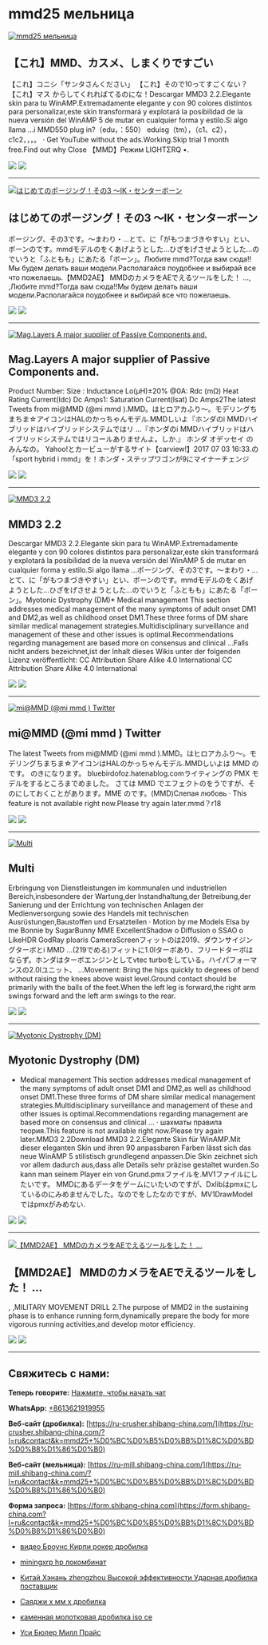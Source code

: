 # mmd25 мельница

<a href="https://swt.shibang-china.com/?l=ru&img&k=mmd25+%D0%BC%D0%B5%D0%BB%D1%8C%D0%BD%D0%B8%D1%86%D0%B0" target="_blank">![mmd25 мельница](http://static.shibang-china.com/all-800x300/886.jpg)</a>

## 【これ】MMD、カスメ、しまくりですごい
【これ】コニシ「サンタさんください」 【これ】そので10ってすごくない？ 【これ】マス からしてくれればてるのにな！Descargar MMD3 2.2.Elegante skin para tu WinAMP.Extremadamente elegante y con 90 colores distintos para personalizar,este skin transformar&#225; y explotar&#225; la posibilidad de la nueva versi&#243;n del WinAMP 5 de mutar en cualquier forma y estilo.Si algo llama …i MMD550 plug in?（edu，：550） eduisg（tm），（c1、c2），c1c2，，，。&nbsp;&#0183;&#32;Get YouTube without the ads.Working.Skip trial 1 month free.Find out why Close 【MMD】Режим LIGHTΣRQ •.


<a href="https://whatsapp.shibangsoft.com/WhatsApp.php" target="_blank" title="WhatsApp">![](http://static.shibang-china.com/icon/whatsapp.png)</a> <a href="https://swt.shibang-china.com/?l=ru&icon&k=mmd25+%D0%BC%D0%B5%D0%BB%D1%8C%D0%BD%D0%B8%D1%86%D0%B0" target="_blank">![](http://static.shibang-china.com/icon/chat-ru.png)</a>

---

<a href="https://swt.shibang-china.com/?l=ru&img&k=mmd25+%D0%BC%D0%B5%D0%BB%D1%8C%D0%BD%D0%B8%D1%86%D0%B0" target="_blank">![はじめてのポージング！その3 ～IK・センターボーン](http://static.shibang-china.com/all-800x300/341.jpg)</a>

## はじめてのポージング！その3 ～IK・センターボーン
ポージング、その3です。～まわり・…とて、に「がもつまづきやすい」とい、ボーンのです。mmdモデルのをくあげようとした…ひざをげさせようとした…のでいうと「ふともも」にあたる「ボーン」。Любите mmd?Тогда вам сюда!!Мы будем делать ваши модели.Располагайся поудобнее и выбирай все что пожелаешь.【MMD2AE】 MMDのカメラをAEでえるツールをした！ …, ,Любите mmd?Тогда вам сюда!!Мы будем делать ваши модели.Располагайся поудобнее и выбирай все что пожелаешь.


<a href="https://whatsapp.shibangsoft.com/WhatsApp.php" target="_blank" title="WhatsApp">![](http://static.shibang-china.com/icon/whatsapp.png)</a> <a href="https://swt.shibang-china.com/?l=ru&icon&k=mmd25+%D0%BC%D0%B5%D0%BB%D1%8C%D0%BD%D0%B8%D1%86%D0%B0" target="_blank">![](http://static.shibang-china.com/icon/chat-ru.png)</a>

---

<a href="https://swt.shibang-china.com/?l=ru&img&k=mmd25+%D0%BC%D0%B5%D0%BB%D1%8C%D0%BD%D0%B8%D1%86%D0%B0" target="_blank">![Mag.Layers A major supplier of Passive Components and.](http://static.shibang-china.com/all-800x300/638.jpg)</a>

## Mag.Layers A major supplier of Passive Components and.
Product Number: Size : Inductance Lo(μH)&#177;20% @0A: Rdc (mΩ) Heat Rating Current(Idc) Dc Amps1: Saturation Current(Isat) Dc Amps2The latest Tweets from mi@MMD (@mi mmd ).MMD。はヒロアカふり〜。モデリングちまちま☆アイコンはHALのかっちゃんモデル.MMDしいよ『ホンダのi MMDハイブリッドはハイブリッドシステムではリ …『ホンダのi MMDハイブリッドはハイブリッドシステムではリコールありませんよ。しか.』 ホンダ オデッセイ のみんなの。 Yahoo!とカービューがするサイト【carview!】2017 07 03 16:33.の「sport hybrid i mmd」を！ホンダ・ステップワゴンが9にマイナーチェンジ


<a href="https://whatsapp.shibangsoft.com/WhatsApp.php" target="_blank" title="WhatsApp">![](http://static.shibang-china.com/icon/whatsapp.png)</a> <a href="https://swt.shibang-china.com/?l=ru&icon&k=mmd25+%D0%BC%D0%B5%D0%BB%D1%8C%D0%BD%D0%B8%D1%86%D0%B0" target="_blank">![](http://static.shibang-china.com/icon/chat-ru.png)</a>

---

<a href="https://swt.shibang-china.com/?l=ru&img&k=mmd25+%D0%BC%D0%B5%D0%BB%D1%8C%D0%BD%D0%B8%D1%86%D0%B0" target="_blank">![MMD3 2.2](http://static.shibang-china.com/all-800x300/227.jpg)</a>

## MMD3 2.2
Descargar MMD3 2.2.Elegante skin para tu WinAMP.Extremadamente elegante y con 90 colores distintos para personalizar,este skin transformar&#225; y explotar&#225; la posibilidad de la nueva versi&#243;n del WinAMP 5 de mutar en cualquier forma y estilo.Si algo llama …ポージング、その3です。～まわり・…とて、に「がもつまづきやすい」とい、ボーンのです。mmdモデルのをくあげようとした…ひざをげさせようとした…のでいうと「ふともも」にあたる「ボーン」。Myotonic Dystrophy (DM)* Medical management This section addresses medical management of the many symptoms of adult onset DM1 and DM2,as well as childhood onset DM1.These three forms of DM share similar medical management strategies.Multidisciplinary surveillance and management of these and other issues is optimal.Recommendations regarding management are based more on consensus and clinical …Falls nicht anders bezeichnet,ist der Inhalt dieses Wikis unter der folgenden Lizenz ver&#246;ffentlicht: CC Attribution Share Alike 4.0 International CC Attribution Share Alike 4.0 International


<a href="https://whatsapp.shibangsoft.com/WhatsApp.php" target="_blank" title="WhatsApp">![](http://static.shibang-china.com/icon/whatsapp.png)</a> <a href="https://swt.shibang-china.com/?l=ru&icon&k=mmd25+%D0%BC%D0%B5%D0%BB%D1%8C%D0%BD%D0%B8%D1%86%D0%B0" target="_blank">![](http://static.shibang-china.com/icon/chat-ru.png)</a>

---

<a href="https://swt.shibang-china.com/?l=ru&img&k=mmd25+%D0%BC%D0%B5%D0%BB%D1%8C%D0%BD%D0%B8%D1%86%D0%B0" target="_blank">![mi@MMD (@mi mmd ) Twitter](http://static.shibang-china.com/all-800x300/832.jpg)</a>

## mi@MMD (@mi mmd ) Twitter
The latest Tweets from mi@MMD (@mi mmd ).MMD。はヒロアカふり〜。モデリングちまちま☆アイコンはHALのかっちゃんモデル.MMDしいよは MMD のです。 のきになります。 bluebirdofoz.hatenablog.comライティングの PMX モデルをするところまでめました。 さては MMD でエフェクトのをうですが、そのにしておくことがあります。MME のです。(MMD)Слепая любовь&nbsp;&#0183;&#32;This feature is not available right now.Please try again later.mmd？r18


<a href="https://whatsapp.shibangsoft.com/WhatsApp.php" target="_blank" title="WhatsApp">![](http://static.shibang-china.com/icon/whatsapp.png)</a> <a href="https://swt.shibang-china.com/?l=ru&icon&k=mmd25+%D0%BC%D0%B5%D0%BB%D1%8C%D0%BD%D0%B8%D1%86%D0%B0" target="_blank">![](http://static.shibang-china.com/icon/chat-ru.png)</a>

---

<a href="https://swt.shibang-china.com/?l=ru&img&k=mmd25+%D0%BC%D0%B5%D0%BB%D1%8C%D0%BD%D0%B8%D1%86%D0%B0" target="_blank">![Multi](http://static.shibang-china.com/all-800x300/1163.jpg)</a>

## Multi
Erbringung von Dienstleistungen im kommunalen und industriellen Bereich,insbesondere der Wartung,der Instandhaltung,der Betreibung,der Sanierung und der Errichtung von technischen Anlagen der Medienversorgung sowie des Handels mit technischen Ausr&#252;stungen,Baustoffen und Ersatzteilen&nbsp;&#0183;&#32;Motion by me Models Elsa by me Bonnie by SugarBunny MME ExcellentShadow o Diffusion o SSAO o LikeHDR GodRay ploaris CameraScreenフィットのは2019、ダウンサイジングターボとi MMD …(219でめる)フィットに1.0lターボあり、フリードターボはならず。ホンダはターボエンジンとしてvtec turboをしている。ハイパフォーマンスの2.0lユニット、 …Movement: Bring the hips quickly to degrees of bend without raising the knees above waist level.Ground contact should be primarily with the balls of the feet.When the left leg is forward,the right arm swings forward and the left arm swings to the rear.


<a href="https://whatsapp.shibangsoft.com/WhatsApp.php" target="_blank" title="WhatsApp">![](http://static.shibang-china.com/icon/whatsapp.png)</a> <a href="https://swt.shibang-china.com/?l=ru&icon&k=mmd25+%D0%BC%D0%B5%D0%BB%D1%8C%D0%BD%D0%B8%D1%86%D0%B0" target="_blank">![](http://static.shibang-china.com/icon/chat-ru.png)</a>

---

<a href="https://swt.shibang-china.com/?l=ru&img&k=mmd25+%D0%BC%D0%B5%D0%BB%D1%8C%D0%BD%D0%B8%D1%86%D0%B0" target="_blank">![Myotonic Dystrophy (DM)](http://static.shibang-china.com/all-800x300/1445.jpg)</a>

## Myotonic Dystrophy (DM)
* Medical management This section addresses medical management of the many symptoms of adult onset DM1 and DM2,as well as childhood onset DM1.These three forms of DM share similar medical management strategies.Multidisciplinary surveillance and management of these and other issues is optimal.Recommendations regarding management are based more on consensus and clinical …&nbsp;&#0183;&#32;шахматы правила теория.This feature is not available right now.Please try again later.MMD3 2.2Download MMD3 2.2.Elegante Skin f&#252;r WinAMP.Mit dieser eleganten Skin und ihren 90 anpassbaren Farben l&#228;sst sich das neue WinAMP 5 stilistisch grundlegend anpassen.Die Skin zeichnet sich vor allem dadurch aus,dass alle Details sehr pr&#228;zise gestaltet wurden.So kann man seinem Player ein von Grund.pmxファイルを.MV1ファイルにしたいです。 MMDにあるデータをゲームにいたいのですが、Dxlibはpmxにしているのにみめませんでした。なのでをしたなのですが、MV1DrawModelではpmxがみめない.


<a href="https://whatsapp.shibangsoft.com/WhatsApp.php" target="_blank" title="WhatsApp">![](http://static.shibang-china.com/icon/whatsapp.png)</a> <a href="https://swt.shibang-china.com/?l=ru&icon&k=mmd25+%D0%BC%D0%B5%D0%BB%D1%8C%D0%BD%D0%B8%D1%86%D0%B0" target="_blank">![](http://static.shibang-china.com/icon/chat-ru.png)</a>

---

<a href="https://swt.shibang-china.com/?l=ru&img&k=mmd25+%D0%BC%D0%B5%D0%BB%D1%8C%D0%BD%D0%B8%D1%86%D0%B0" target="_blank">![【MMD2AE】 MMDのカメラをAEでえるツールをした！ …](http://static.shibang-china.com/all-800x300/965.jpg)</a>

## 【MMD2AE】 MMDのカメラをAEでえるツールをした！ …
, ,MILITARY MOVEMENT DRILL 2.The purpose of MMD2 in the sustaining phase is to enhance running form,dynamically prepare the body for more vigorous running activities,and develop motor efficiency.

<a href="https://whatsapp.shibangsoft.com/WhatsApp.php" target="_blank" title="WhatsApp">![](http://static.shibang-china.com/icon/whatsapp.png)</a> <a href="https://swt.shibang-china.com/?l=ru&icon&k=mmd25+%D0%BC%D0%B5%D0%BB%D1%8C%D0%BD%D0%B8%D1%86%D0%B0" target="_blank">![](http://static.shibang-china.com/icon/chat-ru.png)</a>

---
## Свяжитесь с нами:

**Теперь говорите:** [Нажмите, чтобы начать чат](https://swt.shibang-china.com?l=ru&contact&k=mmd25+%D0%BC%D0%B5%D0%BB%D1%8C%D0%BD%D0%B8%D1%86%D0%B0)

**WhatsApp:**  [+8613621919955](https://whatsapp.shibangsoft.com/WhatsApp.php)

**Веб-сайт (дробилка):** [https://ru-crusher.shibang-china.com/](https://ru-crusher.shibang-china.com/?l=ru&contact&k=mmd25+%D0%BC%D0%B5%D0%BB%D1%8C%D0%BD%D0%B8%D1%86%D0%B0)

**Веб-сайт (мельница):** [https://ru-mill.shibang-china.com/](https://ru-mill.shibang-china.com/?l=ru&contact&k=mmd25+%D0%BC%D0%B5%D0%BB%D1%8C%D0%BD%D0%B8%D1%86%D0%B0)

**Форма запроса:** [https://form.shibang-china.com](https://form.shibang-china.com?l=ru&contact&k=mmd25+%D0%BC%D0%B5%D0%BB%D1%8C%D0%BD%D0%B8%D1%86%D0%B0)

* [видео Броунс Кирпи рокер дробилка](../133/%D0%B2%D0%B8%D0%B4%D0%B5%D0%BE%20%D0%91%D1%80%D0%BE%D1%83%D0%BD%D1%81%20%D0%9A%D0%B8%D1%80%D0%BF%D0%B8%20%D1%80%D0%BE%D0%BA%D0%B5%D1%80%20%D0%B4%D1%80%D0%BE%D0%B1%D0%B8%D0%BB%D0%BA%D0%B0.md)

* [miningxrp hp локомбинат](../132/miningxrp%20hp%20%D0%BB%D0%BE%D0%BA%D0%BE%D0%BC%D0%B1%D0%B8%D0%BD%D0%B0%D1%82.md)

* [Китай Хэнань zhengzhou Высокой эффективности Ударная дробилка поставщик](../135/%D0%9A%D0%B8%D1%82%D0%B0%D0%B9%20%D0%A5%D1%8D%D0%BD%D0%B0%D0%BD%D1%8C%20zhengzhou%20%D0%92%D1%8B%D1%81%D0%BE%D0%BA%D0%BE%D0%B9%20%D1%8D%D1%84%D1%84%D0%B5%D0%BA%D1%82%D0%B8%D0%B2%D0%BD%D0%BE%D1%81%D1%82%D0%B8%20%D0%A3%D0%B4%D0%B0%D1%80%D0%BD%D0%B0%D1%8F%20%D0%B4%D1%80%D0%BE%D0%B1%D0%B8%D0%BB%D0%BA%D0%B0%20%D0%BF%D0%BE%D1%81%D1%82%D0%B0%D0%B2%D1%89%D0%B8%D0%BA.md)

* [Саяджи х мм х дробилка](../133/%D0%A1%D0%B0%D1%8F%D0%B4%D0%B6%D0%B8%20%D1%85%20%D0%BC%D0%BC%20%D1%85%20%D0%B4%D1%80%D0%BE%D0%B1%D0%B8%D0%BB%D0%BA%D0%B0.md)

* [каменная молотковая дробилка iso ce](../135/%D0%BA%D0%B0%D0%BC%D0%B5%D0%BD%D0%BD%D0%B0%D1%8F%20%D0%BC%D0%BE%D0%BB%D0%BE%D1%82%D0%BA%D0%BE%D0%B2%D0%B0%D1%8F%20%D0%B4%D1%80%D0%BE%D0%B1%D0%B8%D0%BB%D0%BA%D0%B0%20iso%20ce.md)

* [Уси Бюлер Милл Прайс](../133/%D0%A3%D1%81%D0%B8%20%D0%91%D1%8E%D0%BB%D0%B5%D1%80%20%D0%9C%D0%B8%D0%BB%D0%BB%20%D0%9F%D1%80%D0%B0%D0%B9%D1%81.md)